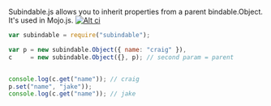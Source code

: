 Subindable.js allows you to inherit properties from a parent bindable.Object. It's used in Mojo.js. [![Alt ci](https://travis-ci.org/classdojo/subindable.js.png)](https://travis-ci.org/classdojo/subindable.js)

```javascript
var subindable = require("subindable");

var p = new subindable.Object({ name: "craig" }),
c     = new subindable.Object({}, p); // second param = parent


console.log(c.get("name")); // craig
p.set("name", "jake"));
console.log(c.get("name")); // jake

```
